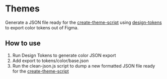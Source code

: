 # Themes
Generate a JSON file ready for the [create-theme-script](https://github.com/FirefoxUX/create-theme-script) using [design-tokens](https://github.com/lukasoppermann/design-tokens) to export color tokens out of Figma.

## How to use

1. Run Design Tokens to generate color JSON export 
2. Add export to tokens/color/base.json
3. Run the clean-json.js script to dump a new formatted JSON file ready for the [create-theme-script](https://github.com/FirefoxUX/create-theme-script)

